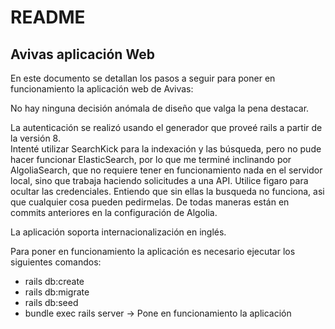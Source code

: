 # README

## Avivas aplicación Web

En este documento se detallan los pasos a seguir para poner en funcionamiento la aplicación web de Avivas:  

No hay ninguna decisión anómala de diseño que valga la pena destacar.  

La autenticación se realizó usando el generador que proveé rails a partir de la versión 8.  
Intenté utilizar SearchKick para la indexación y las búsqueda, pero no pude hacer funcionar ElasticSearch, por lo que me terminé inclinando por AlgoliaSearch, que no requiere tener en funcionamiento nada en el servidor local, sino que trabaja haciendo solicitudes a una API.
Utilice figaro para ocultar las credenciales. Entiendo que sin ellas la busqueda no funciona, asi que cualquier cosa pueden pedirmelas. De todas maneras están en commits anteriores en la configuración de Algolia.

La aplicación soporta internacionalización en inglés.

Para poner en funcionamiento la aplicación es necesario ejecutar los siguientes comandos:
- rails db:create
- rails db:migrate
- rails db:seed
- bundle exec rails server -> Pone en funcionamiento la aplicación